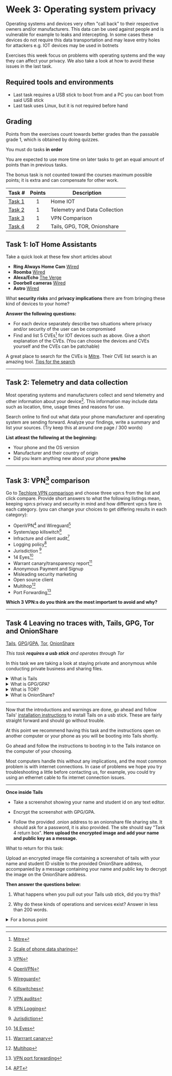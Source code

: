 # **Week 3: Operating system privacy** 

Operating systems and devices very often "call back" to their respective owners and/or manufacturers. This data can be used against people and is vulnerable for example to leaks and intercepting. In some cases these devices do not require this data transportation and may leave entry holes for attackers e.g. IOT devices may be used in botnets 

Exercises this week focus on problems with operating systems and the way they can affect your privacy. We also take a look at how to avoid these issues in the last task.

## Required tools and environments

  - Last task requires a USB stick to boot from and a PC you can boot from said USB stick
  - Last task uses Linux, but it is not required before hand

## Grading

Points from the exercises count towards better grades than the passable grade 1, which is obtained by doing quizzes.

You must do tasks **in order**

You are expected to use more time on later tasks to get an equal amount of points than in previous tasks.

The bonus task is not counted toward the courses maximum possible points; it is extra and can compensate for other work.

Task #|Points|Description|
-----|:---:|----------|
[Task 1](#task-1-iot-home-assistants) | 1 | Home IOT
[Task 2](#task-2-telemetry-and-data-collection) | 1 | Telemetry and Data Collection
[Task 3](#task-3-vpn3-comparison) | 1 | VPN Comparison
[Task 4](#task-4-leaving-no-traces-with-tails-gpg-tor-and-onionshare) | 2 | Tails, GPG, TOR, Onionshare

## **Task 1:** IoT Home Assistants

Take a quick look at these few short articles about

- **Ring Always Home Cam** [Wired](https://www.wired.com/story/ring-always-home-cam-september-2021/)
- **Roomba** [Wired](https://www.wired.com/story/amazon-irobot-roomba-acquisition-data-privacy/)
- **Alexa/Echo** [The Verge](https://www.theverge.com/2022/4/28/23047026/amazon-alexa-voice-data-targeted-ads-research-report)
- **Doorbell cameras** [Wired](https://www.wired.com/story/ring-hacks-exemplify-iot-security-crisis/)
- **Astro** [Wired](https://www.wired.com/story/amazon-astro/)

What **security risks** and **privacy implications** there are from bringing these kind of devices to your home?

**Answer the following questions:**

- For each device separately describe two situations where privacy and/or security of the user can be compromised
- Find and list 5 CVEs[^1] for IOT devices such as above. Give a short explanation of the CVEs. (You can choose the devices and CVEs yourself and the CVEs can be patchable)

A great place to search for the CVEs is [Mitre](https://cve.mitre.org/index.html). Their CVE list search is an amazing tool. [Tips for the search](https://cve.mitre.org/find/search_tips.html)

---

## **Task 2:** Telemetry and data collection

Most operating systems and manufacturers collect and send telemetry and other information about your device[^2]. This information may include data such as location, time, usage times and reasons for use. 

Search online to find out what data your phone manufacturer and operating system are sending forward. Analyze your findings, write a summary and list your sources. (Try keep this at around one page / 300 words)

**List atleast the following at the beginning:**

- Your phone and the OS version
- Manufacturer and their country of origin
- Did you learn anything new about your phone **yes/no**

---

## **Task 3:** VPN[^3] comparison

Go to [Techlore VPN comparison](https://techlore.tech/vpn) and choose three vpn:s from the list and click compare.
Provide short answers to what the following listings mean, keeping vpn:s privacy and security in mind and how different vpn:s fare in each category. (you can change your choices to get differing results in each category):
* OpenVPN[^4] and Wireguard[^5]
* System/app killswitch[^6]
* Infracture and client audit[^7]
* Logging policy[^8]
* Jurisdiction [^9]
* 14 Eyes[^10]
* Warrant canary/transparency report[^11]
* Anonymous Payment and Signup
* Misleading security marketing
* Open source client
* Multihop[^12]
* Port Forwarding[^13]

**Which 3 VPN:s do you think are the most important to avoid and why?**

---

## **Task 4** Leaving no traces with, Tails, GPG, Tor and OnionShare

[Tails](https://tails.boum.org/), [GPG](https://www.gnupg.org/software/index.html)/[GPA](https://www.gnupg.org/related_software/gpa/index.html), [Tor](https://www.torproject.org/), [OnionShare](https://onionshare.org/) 


*This task **requires a usb stick** and operates through Tor*

In this task we are taking a look at staying private and anonymous while conducting private business and sharing files.

<details>
<summary>What is Tails</summary>[^14]
<br>

Tails(The Amnesiac Incognito Live System) is a Linux operating system distribution focused heavily on protecting the user from surveillance and censorship as well as keeping the user private. The portable operating system runs from a live usb installation and routes everything you do online through Tor. Being an amnesiac live system the system forgets everything everytime you unplug your usb stick, that means always starting with an untracked system. **NOTE** Privacy and security gains are assuming that your Tails download was not compromised, and your BIOS, firmware and hardware are not compromised [More on this](https://tails.boum.org/doc/about/warnings/index.en.html).

The recommended way to install Tails is through their [official installation instructions](https://tails.boum.org/install/index.en.html), **note that your usb stick will be wiped clean.** Other installation means are **HEAVILY DISCOURAGED** as they do not guarantee proper operations and may result in identity leakage or traces on computers. 

After installing **DO NOT UPDATE THE SYSTEM WITH APT[^19]**, this might break the operating system or the packages, Tails releases upgrades every six weeks.

</details>

<details>
<summary>What is GPG/GPA?</summary>[^15][^16]
<br>

GPG is a complete and free implementation of OpenPGP stadard. GPG has an extensive list of features and libraries, it can for example be used to manage your keys, sign and encrypt your data and create TLS server certificates.  GPA is GUI application for GPG.

Here in this task we are using it to encrypt an image file; a screenshot of your Tails instance with your name and Student ID.

[More on this](https://www.gnupg.org/faq/gnupg-faq.html)

</details>

<details>
<summary>What is TOR?</summary>[^17]
<br>

You should by now be familiar with Tor and aware of it's capabilities and limitations. Tor(The Onion Router) is free and open-source designed for enabling anonymous communications. Here you can find a little bit about [perfect anonymity](https://support.torproject.org/faq/#faq_staying-anonymous), in short, it's generally impossible. 

Tor network consists of thousands of relays worldwide concealing user's location and usage. Tor attempts to protect the privacy of it's users and enable the ability to communicate freely and confidentially.

For more and precise information on how Tor networks and browsers operate, refer their own [site](https://www.torproject.org/), their documentation is vast and of high quality

</details>

<details>
<summary>What is OnionShare?</summary>[^18]
<br>

Onionshare is a privacy focused open-source tool for chatting, hosting websites and sending and receiving files anonymously using Tor. Tails comes with onionshare installed and features at least the GUI application. 

We are using Onionshare here to send an encrypted image with a message to the provided [.onion address](https://en.wikipedia.org/wiki/.onion).

</details>

---

Now that the introductions and warnings are done, go ahead and follow Tails' [installation instructions](https://tails.boum.org/install/index.en.html) to install Tails on a usb stick. These are fairly straight forward and should go without trouble.

At this point we recommend having this task and the instructions open on another computer or your phone as you will be booting into Tails shortly. 

Go ahead and follow the instructions to booting in to the Tails instance on the computer of your choosing.

Most computers handle this without any implications, and the most common problem is with internet connections. In case of problems we hope you try troubleshooting a little before contacting us, for example, you could try using an ethernet cable to fix internet connection issues.

---

**Once inside Tails**

- Take a screenshot showing your name and student id on any text editor.

- Encrypt the screenshot with GPG/GPA.

- Follow the provided .onion address to an onionshare file sharing site. It should ask for a password, it is also provided. The site should say "Task 4 return box". **Here upload the encrypted image and add your name and public key as a message.**

What to return for this task:

Upload an encrypted image file containing a screenshot of tails with your name and student ID visible to the provided OnionShare address, accompanied by a message containing your name and public key to decrypt the image on the OnionShare address. 

**Then answer the questions below:**

1. What happens when you pull out your Tails usb stick, did you try this?

2. Why do these kinds of operations and services exist? Answer in less than 200 words.

<details>
<summary>For a bonus point</summary>
<br>

Set up a static website with just your name on it with Onionshare, keep in mind this should be made visible. Provide the .onion address and possible password with your answers. Your site should be up for time of the in class exercise time, it is at this time we check the sites.

</details>

---

[^1]: [Mitre](https://cve.mitre.org/index.html)
[^2]: [Scale of phone data sharing](https://www.ed.ac.uk/news/2021/extensive-scale-of-phone-data-sharing-revealed)
[^3]: [VPN](https://en.wikipedia.org/wiki/Virtual_private_network)
[^4]: [OpenVPN](https://fi.wikipedia.org/wiki/OpenVPN)
[^5]: [Wireguard](https://fi.wikipedia.org/wiki/WireGuard)
[^6]: [Killswitches](https://www.techtarget.com/whatis/definition/kill-switch)
[^7]: [VPN audits](https://www.techradar.com/features/vpn-audits-what-do-they-mean-and-why-are-they-important)
[^8]: [VPN Logging](https://www.vpnuniversity.com/learn/what-do-vpn-really-log)
[^9]: [Jurisdiction](https://medium.com/@gershwin.aaron/one-of-the-essential-features-of-a-high-quality-vpn-service-is-a-no-logs-policy-d570a02622dd)
[^10]: [14 Eyes](https://en.wikipedia.org/wiki/UKUSA_Agreement#9_Eyes,_14_Eyes,_and_other_%22third_parties%22)
[^11]: [Warrrant canary](https://www.cloudflare.com/learning/privacy/what-is-warrant-canary/)
[^12]: [Multihop](https://www.comparitech.com/blog/vpn-privacy/multi-hop-vpn/)
[^13]: [VPN port forwarding](https://surfshark.com/blog/vpn-port-forwarding)
[^14]: [TAILS](https://tails.boum.org/)
[^15]: [GPG](ttps://www.gnupg.org/software/index.html)
[^16]: [GPA](https://www.gnupg.org/related_software/gpa/index.html)
[^17]: [TOR](https://www.torproject.org/)
[^18]: [Onionshare](https://onionshare.org/)
[^19]: [APT](https://ubuntu.com/server/docs/package-management)